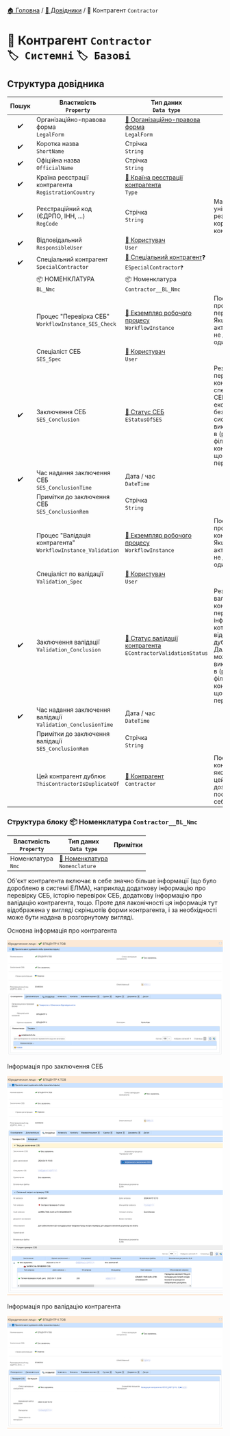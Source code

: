 ﻿[🏠 Головна](../README.MD) / [📘 Довідники](./README.MD) / 📘 Контрагент `Contractor`

# 📘 Контрагент `Contractor` </br> `🏷️ Системні` `🏷️ Базові`

## Структура довідника

| Пошук | Властивість </br> `Property` | Тип даних </br> `Data type` | Примітки |
| :---: | --- | --- | --- |
| ✔️ | Організаційно-правова форма </br> `LegalForm` | [📘 Організаційно-правова форма](./LegalForm.md) </br> `LegalForm` |  |
| ✔️ | Коротка назва </br> `ShortName` | Стрічка </br> `String` |  |
| ✔️ | Офіційна назва </br> `OfficialName` | Стрічка </br> `String` |  |
| ✔️ | Країна реєстрації контрагента </br> `RegistrationCountry` | [🎲 Країна реєстрації контрагента](../Enums/EContractorRegistrationCountry.md) </br> `Type` |  |
| ✔️ | Реєстраційний код (ЄДРПО, ІНН, ...) </br> `RegCode` | Стрічка </br> `String` | Має бути унікальним для резидентів та коректним по контрольній сумі |
| ✔️ | Відповідальний </br> `ResponsibleUser` | [📘 Користувач](./User.md) </br> `User` |  |
| ✔️ | Спеціальний контрагент </br> `SpecialContractor` | [🎲 Спеціальний контрагент](../Enums/ESpecialContractor.md)❓ </br> `ESpecialContractor❓` |  |
|  | 📦 НОМЕНКЛАТУРА </br> `BL_Nmc` | 📦 Номенклатура </br> `Contractor__BL_Nmc` |  |
|  | Процес "Перевірка СЕБ" </br> `WorkflowInstance_SES_Check` | [📘 Екземпляр робочого процесу](./WorkflowInstance.md) </br> `WorkflowInstance` | Посилання на процес перевірки СЕБ. Якщо процес в активному стані не дозволяти ще один екземпляр |
|  | Спеціаліст СЕБ </br> `SES_Spec` | [📘 Користувач](./User.md) </br> `User` |  |
| ✔️ | Заключення СЕБ </br> `SES_Conclusion` | [🎲 Статус СЕБ](../Enums/EStatusOfSES.md) </br> `EStatusOfSES` | Результат перевірки контрагента спеціалістом СЕБ (служби економічної безпеки). Далі система може використовувати в (різних місцях) фільтр тільки по контрагентам, що пройшли перевірку |
| ✔️ | Час надання заключення СЕБ </br> `SES_ConclusionTime` | Дата / час </br> `DateTime` |  |
|  | Примітки до заключення СЕБ </br> `SES_ConclusionRem` | Стрічка </br> `String` |  |
|  | Процес "Валідація контрагента" </br> `WorkflowInstance_Validation` | [📘 Екземпляр робочого процесу](./WorkflowInstance.md) </br> `WorkflowInstance` | Посилання на процес валідації контрагента. Якщо процес в активному стані не дозволяти ще один екземпляр |
|  | Спеціаліст по валідації </br> `Validation_Spec` | [📘 Користувач](./User.md) </br> `User` |  |
| ✔️ | Заключення валідації </br> `Validation_Conclusion` | [🎲 Статус валідації контрагента](../Enums/EContractorValidationStatus.md) </br> `EContractorValidationStatus` | Результат валідації контрагента - перевірки інформації про котрагента, та відсутності дублювання. Далі система може використовувати в (різних місцях) фільтр тільки по контрагентам, що пройшли перевірку |
| ✔️ | Час надання заключення валідації </br> `Validation_ConclusionTime` | Дата / час </br> `DateTime` |  |
|  | Примітки до заключення валідації </br> `SES_ConclusionRem` | Стрічка </br> `String` |  |
|  | Цей контрагент дублює </br> `ThisContractorIsDuplicateOf` | [📘 Контрагент](./Contractor.md) </br> `Contractor` | Посилання на контрагента якого дублює цей. Не дозволяти посилання на себе |

### Структура блоку 📦 Номенклатура `Contractor__BL_Nmc`

| Властивість </br> `Property` | Тип даних </br> `Data type` | Примітки |
|---|---|---|
| Номенклатура </br> `Nmc` | [📘 Номенклатура](./Nomenclature.md) </br> `Nomenclature` | |

Об'єкт контрагента включає в себе значно більше інформації (що було дороблено в системі ЕЛМА), наприклад додаткову інформацію про перевірку СЕБ, історію перевірок СЕБ, додаткову інформацію про валідацію контрагента, тощо.
Проте для лаконічності ця інформація тут відображена у вигляді скріншотів форми контрагента, і за необхідності може бути надана в розгорнутому вигляді.

Основна інформація про контрагента

![Основна інформація про контрагента](./Forms/Contractor/View01.png)

Інформація про заключення СЕБ

![Інформація про заключення СЕБ](./Forms/Contractor/View02.png)

Інформація про валідацію контрагента

![Інформація про валідацію контрагента](./Forms/Contractor/View03.png)